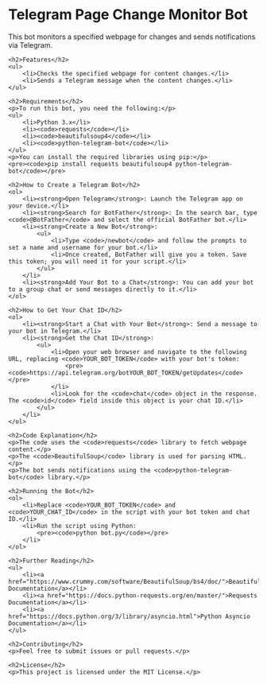 <!DOCTYPE html>
<html lang="en">
<head>
    <meta charset="UTF-8">
    <meta name="viewport" content="width=device-width, initial-scale=1.0">
    <title>Telegram Page Change Monitor Bot</title>
</head>
<body>
    <h1>Telegram Page Change Monitor Bot</h1>
    <p>This bot monitors a specified webpage for changes and sends notifications via Telegram.</p>

    <h2>Features</h2>
    <ul>
        <li>Checks the specified webpage for content changes.</li>
        <li>Sends a Telegram message when the content changes.</li>
    </ul>

    <h2>Requirements</h2>
    <p>To run this bot, you need the following:</p>
    <ul>
        <li>Python 3.x</li>
        <li><code>requests</code></li>
        <li><code>beautifulsoup4</code></li>
        <li><code>python-telegram-bot</code></li>
    </ul>
    <p>You can install the required libraries using pip:</p>
    <pre><code>pip install requests beautifulsoup4 python-telegram-bot</code></pre>

    <h2>How to Create a Telegram Bot</h2>
    <ol>
        <li><strong>Open Telegram</strong>: Launch the Telegram app on your device.</li>
        <li><strong>Search for BotFather</strong>: In the search bar, type <code>@BotFather</code> and select the official BotFather bot.</li>
        <li><strong>Create a New Bot</strong>:
            <ul>
                <li>Type <code>/newbot</code> and follow the prompts to set a name and username for your bot.</li>
                <li>Once created, BotFather will give you a token. Save this token; you will need it for your script.</li>
            </ul>
        </li>
        <li><strong>Add Your Bot to a Chat</strong>: You can add your bot to a group chat or send messages directly to it.</li>
    </ol>

    <h2>How to Get Your Chat ID</h2>
    <ol>
        <li><strong>Start a Chat with Your Bot</strong>: Send a message to your bot in Telegram.</li>
        <li><strong>Get the Chat ID</strong>:
            <ul>
                <li>Open your web browser and navigate to the following URL, replacing <code>YOUR_BOT_TOKEN</code> with your bot's token: 
                    <pre><code>https://api.telegram.org/botYOUR_BOT_TOKEN/getUpdates</code></pre>
                </li>
                <li>Look for the <code>chat</code> object in the response. The <code>id</code> field inside this object is your chat ID.</li>
            </ul>
        </li>
    </ol>

    <h2>Code Explanation</h2>
    <p>The code uses the <code>requests</code> library to fetch webpage content.</p>
    <p>The <code>BeautifulSoup</code> library is used for parsing HTML.</p>
    <p>The bot sends notifications using the <code>python-telegram-bot</code> library.</p>

    <h2>Running the Bot</h2>
    <ol>
        <li>Replace <code>YOUR_BOT_TOKEN</code> and <code>YOUR_CHAT_ID</code> in the script with your bot token and chat ID.</li>
        <li>Run the script using Python:
            <pre><code>python bot.py</code></pre>
        </li>
    </ol>

    <h2>Further Reading</h2>
    <ul>
        <li><a href="https://www.crummy.com/software/BeautifulSoup/bs4/doc/">BeautifulSoup Documentation</a></li>
        <li><a href="https://docs.python-requests.org/en/master/">Requests Documentation</a></li>
        <li><a href="https://docs.python.org/3/library/asyncio.html">Python Asyncio Documentation</a></li>
    </ul>

    <h2>Contributing</h2>
    <p>Feel free to submit issues or pull requests.</p>

    <h2>License</h2>
    <p>This project is licensed under the MIT License.</p>
</body>
</html>
